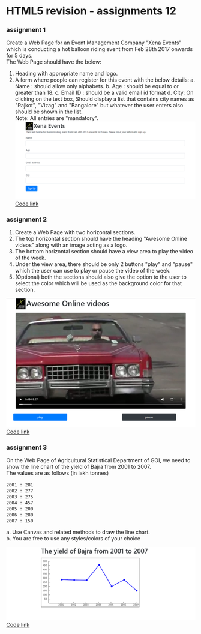 # HTML5 revision - assignments 12

### assignment 1
Create a Web Page for an Event Management Company "Xena Events" which is conducting a hot balloon riding event from Feb 28th 2017 onwards for 5 days.      
The Web Page should have the below:     
1.	Heading with appropriate name and logo.          
2.	A form where people can register for this event with the below details: a. Name : should allow only alphabets. b. Age : should be equal to or greater than 18. c. Email ID : should be a valid email id format d. City: On clicking on the text box, Should display a list that contains city names as "Rajkot", "Vizag" and "Bangalore" but whatever the user enters also should be shown in the list.       
Note: All entries are "mandatory".        
![image](./img/assignment1.jpg)
[Code link](./assignment1.html)


### assignment 2
1.	Create a Web Page with two horizontal sections.    
2.	The top horizontal section should have the heading "Awesome Online videos" along with an image acting as a logo.       
3.	The bottom horizontal section should have a view area to play the video of the week.     
4.	Under the view area, there should be only 2 buttons "play" and "pause" which the user can use to play or pause the video of the week.      
5.	(Optional) both the sections should also give the option to the user to select the color which will be used as the background color for that section.      

![image](./img/assignment-2.jpg)
[Code link](./assignment2.html)


### assignment 3
On the Web Page of Agricultural Statistical Department of GOI, we need to show the line chart of the yield of Bajra from 2001 to 2007.      
The values are as follows (in lakh tonnes)       
```
2001 : 281
2002 : 277
2003 : 275
2004 : 457
2005 : 200
2006 : 280
2007 : 150
```
a. Use Canvas and related methods to draw the line chart.      
b. You are free to use any styles/colors of your choice      
   
![image](./img/assignment3.jpg)
[Code link](./assignment3.html)

